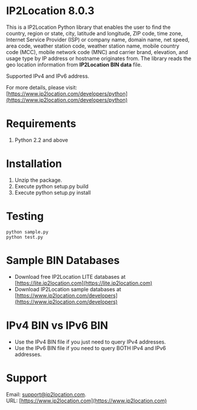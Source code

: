 # IP2Location 8.0.3


This is a IP2Location Python library that enables the user to find the country, region or state, city, latitude and longitude, ZIP code, time zone, Internet Service Provider (ISP) or company name, domain name, net speed, area code, weather station code, weather station name, mobile country code (MCC), mobile network code (MNC) and carrier brand, elevation, and usage type by IP address or hostname originates from. The library reads the geo location information
from **IP2Location BIN data** file.

Supported IPv4 and IPv6 address.

For more details, please visit:
[https://www.ip2location.com/developers/python](https://www.ip2location.com/developers/python)

# Requirements
1. Python 2.2 and above

# Installation
1. Unzip the package.
2. Execute python setup.py build
3. Execute python setup.py install

# Testing
    python sample.py
    python test.py

# Sample BIN Databases
* Download free IP2Location LITE databases at [https://lite.ip2location.com](https://lite.ip2location.com)  
* Download IP2Location sample databases at [https://www.ip2location.com/developers](https://www.ip2location.com/developers)

# IPv4 BIN vs IPv6 BIN
* Use the IPv4 BIN file if you just need to query IPv4 addresses.
* Use the IPv6 BIN file if you need to query BOTH IPv4 and IPv6 addresses.

# Support
Email: support@ip2location.com.  
URL: [https://www.ip2location.com](https://www.ip2location.com)
